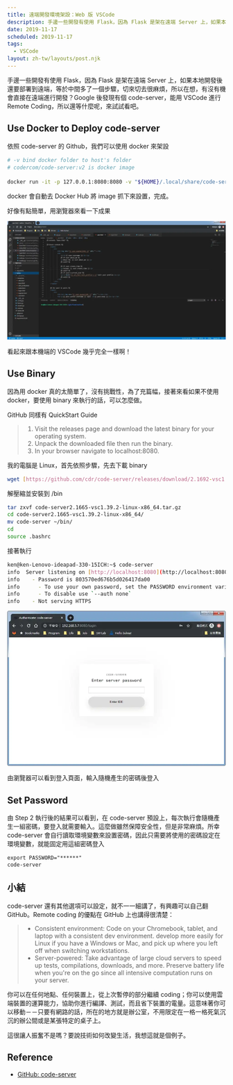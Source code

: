 ```yaml
---
title: 遠端開發環境架設：Web 版 VSCode
description: 手邊一些開發有使用 Flask，因為 Flask 是架在遠端 Server 上，如果本地開發後還要部署到遠端，等於中間多了一個步驟，切來切去很麻煩，所以在想，有沒有機會直接在遠端進行開發？…
date: 2019-11-17
scheduled: 2019-11-17
tags:
  - VSCode
layout: zh-tw/layouts/post.njk
---
```


手邊一些開發有使用 Flask，因為 Flask 是架在遠端 Server 上，如果本地開發後還要部署到遠端，等於中間多了一個步驟，切來切去很麻煩，所以在想，有沒有機會直接在遠端進行開發？Google 後發現有個 code-server，能用 VSCode 進行 Remote Coding，所以還等什麼呢，來試試看吧。

## Use Docker to Deploy code-server

依照 code-server 的 Github，我們可以使用 docker 來架設

```bash
# -v bind docker folder to host's folder
# codercom/code-server:v2 is docker image

docker run -it -p 127.0.0.1:8080:8080 -v "${HOME}/.local/share/code-server:/home/coder/.local/share/code-server" -v "$PWD:/home/coder/project" codercom/code-server:v2
```

docker 會自動去 Docker Hub 將 image 抓下來設置，完成。

好像有點簡單，用瀏覽器來看一下成果

![](/img/posts/use-vscode-to-remote-coding/vscode-1.webp)

看起來跟本機端的 VSCode 幾乎完全一樣啊！

## Use Binary

因為用 docker 真的太簡單了，沒有挑戰性，為了充篇幅，接著來看如果不使用 docker，要使用 binary 來執行的話，可以怎麼做。

GitHub 同樣有 QuickStart Guide

> 1. Visit the releases page and download the latest binary for your operating system.
> 2. Unpack the downloaded file then run the binary.
> 3. In your browser navigate to localhost:8080.

我的電腦是 Linux，首先依照步驟，先去下載 binary

```bash
wget [https://github.com/cdr/code-server/releases/download/2.1692-vsc1.39.2/code-server2.1692-vsc1.39.2-linux-x86_64.tar.gz](https://github.com/cdr/code-server/releases/download/2.1692-vsc1.39.2/code-server2.1692-vsc1.39.2-linux-x86_64.tar.gz)
```

解壓縮並安裝到 /bin

```bash
tar zxvf code-server2.1665-vsc1.39.2-linux-x86_64.tar.gz
cd code-server2.1665-vsc1.39.2-linux-x86_64/
mv code-server ~/bin/
cd
source .bashrc 
```

接著執行

```bash
ken@ken-Lenovo-ideapad-330-15ICH:~$ code-server
info  Server listening on [http://localhost:8080](http://localhost:8080)
info    - Password is 803570ed676b5d026417da00
info      - To use your own password, set the PASSWORD environment variable
info      - To disable use `--auth none`
info    - Not serving HTTPS
```

![](/img/posts/use-vscode-to-remote-coding/vscode-2.webp)

由瀏覽器可以看到登入頁面，輸入隨機產生的密碼後登入

## Set Password

由 Step 2 執行後的結果可以看到，在 code-server 預設上，每次執行會隨機產生一組密碼，要登入就需要輸入。這麼做雖然保障安全性，但是非常麻煩。所幸 code-server 會自行讀取環境變數來設置密碼，因此只需要將使用的密碼設定在環境變數，就能固定用這組密碼登入

```
export PASSWORD="******"
code-server
```

## 小結

code-server 還有其他選項可以設定，就不一一細講了，有興趣可以自己翻GitHub。Remote coding 的優點在 GitHub 上也講得很清楚：

>    - Consistent environment: Code on your Chromebook, tablet, and laptop with a consistent dev environment. develop more easily for Linux if you have a Windows or Mac, and pick up where you left off when switching workstations.
>    - Server-powered: Take advantage of large cloud servers to speed up tests, compilations, downloads, and more. Preserve battery life when you're on the go since all intensive computation runs on your server.

你可以在任何地點、任何裝置上，從上次暫停的部分繼續 coding；你可以使用雲端裝置的運算能力，協助你進行編譯、測試，而且省下裝置的電量。這意味著你可以移動－－只要有網路的話，所在的地方就是辦公室，不用限定在一格一格死氣沉沉的辦公間或是某張特定的桌子上。

這很讓人振奮不是嗎？要說技術如何改變生活，我想這就是個例子。

## Reference

- [GitHub: code-server](https://github.com/cdr/code-server)

